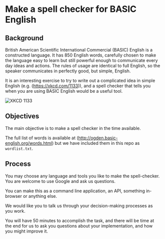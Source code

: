 # Make a spell checker for BASIC English

## Background

British American Scientific International Commercial (BASIC) English is a constructed language. It has 850 English words, carefully chosen to make the language easy to learn but still powerful enough to communicate every day ideas and actions. The rules of usage are identical to full English, so the speaker communicates in perfectly good, but simple, English.

It is an interesting exercise to try to write out a complicated idea in simple English (e.g. (https://xkcd.com/1133)), and a spell checker that tells you when you are using BASIC English would be a useful tool.

![XKCD 1133](https://imgs.xkcd.com/comics/up_goer_five.png)

## Objectives

The main objective is to make a spell checker in the time available.

The full list of words is available at (http://ogden.basic-english.org/words.html) but we have included them in this repo as `wordlist.txt`.

## Process

You may choose any language and tools you like to make the spell-checker. You are welcome to use Google and ask us questions.

You can make this as a command line application, an API, something in-browser or anything else.

We would like you to talk us through your decision-making processes as you work.

You will have 50 minutes to accomplish the task, and there will be time at the end for us to ask you questions about your implementation, and how you might improve it.

